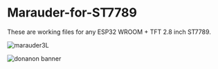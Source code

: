# Marauder-for-ST7789
These are working files for any ESP32 WROOM + TFT 2.8 inch ST7789.

![marauder3L](https://github.com/DonAnonymousio/Marauder-for-ST7789/assets/81778950/560352f7-5649-4b64-b9f7-31b39144649f)

![donanon banner](https://github.com/DonAnonymousio/Marauder-for-ST7789/assets/81778950/ca09f5b8-8efe-487a-a800-f6927b470a38)
